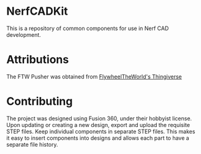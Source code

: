 
# NerfCADKit

This is a repository of common components for use in Nerf CAD development. 

# Attributions
The FTW Pusher was obtained from [FlywheelTheWorld's Thingiverse](https://www.thingiverse.com/thing:3518739)

# Contributing
The project was designed using Fusion 360, under their hobbyist license. Upon updating or creating a new design, export and upload the requisite STEP files. Keep individual components in separate STEP files. This makes it easy to insert components into designs and allows each part to have a separate file history. 
